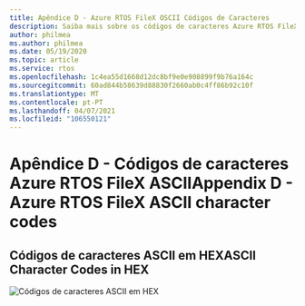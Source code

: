 ```yaml
---
title: Apêndice D - Azure RTOS FileX OSCII Códigos de Caracteres
description: Saiba mais sobre os códigos de caracteres Azure RTOS FileX no HEX, revendo este gráfico de código de caracteres ASCII.
author: philmea
ms.author: philmea
ms.date: 05/19/2020
ms.topic: article
ms.service: rtos
ms.openlocfilehash: 1c4ea55d1668d12dc8bf9e0e908899f9b76a164c
ms.sourcegitcommit: 60ad844b58639d88830f2660ab0c4ff86b92c10f
ms.translationtype: MT
ms.contentlocale: pt-PT
ms.lasthandoff: 04/07/2021
ms.locfileid: "106550121"
---
```

# <a name="appendix-d---azure-rtos-filex-ascii-character-codes"></a><span data-ttu-id="b8caa-103">Apêndice D - Códigos de caracteres Azure RTOS FileX ASCII</span><span class="sxs-lookup"><span data-stu-id="b8caa-103">Appendix D - Azure RTOS FileX ASCII character codes</span></span>

## <a name="ascii-character-codes-in-hex"></a><span data-ttu-id="b8caa-104">**Códigos de caracteres ASCII em HEX**</span><span class="sxs-lookup"><span data-stu-id="b8caa-104">**ASCII Character Codes in HEX**</span></span>

![Códigos de caracteres ASCII em HEX](./media/user-guide/ascii-character-codes-hex.png)
